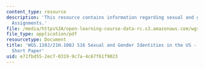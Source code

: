 ```yaml
---
content_type: resource
description: 'This resource contains information regarding sexual and gender identities:
  Assignments.'
file: /media/https%3A/open-learning-course-data-rc.s3.amazonaws.com/wgs-110j-sexual-and-gender-identities-spring-2016/e71fbd552ec703199c7a4c67f61f9023_MITWGS_110JS16_ShortPaper.pdf
file_type: application/pdf
resourcetype: Document
title: 'WGS.110J/21H.108J S16 Sexual and Gender Identities in the US - Assignments:
  Short Paper'
uid: e71fbd55-2ec7-0319-9c7a-4c67f61f9023
---
```

